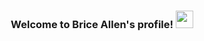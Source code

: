 <h3 align="center">
  Welcome to Brice Allen's profile!
  <img src="https://media.giphy.com/media/nlLIFsrosSd0U3gHso/giphy.gif" width="28">
</h3>
